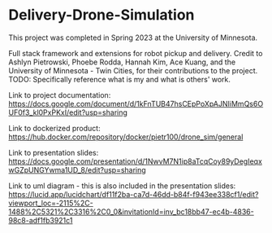# Delivery-Drone-Simulation

This project was completed in Spring 2023 at the University of Minnesota.

Full stack framework and extensions for robot pickup and delivery. Credit to Ashlyn Pietrowski, Phoebe Rodda, Hannah Kim, Ace Kuang, and the University of Minnesota - Twin Cities, for their contributions to the project. 
TODO: Specifically reference what is my and what is others' work.

Link to project documentation: https://docs.google.com/document/d/1kFnTUB47hsCEpPoXpAJNIiMmQs6OUF0f3_kl0PxPKxI/edit?usp=sharing

Link to dockerized product: 
https://hub.docker.com/repository/docker/pietr100/drone_sim/general

Link to presentation slides: https://docs.google.com/presentation/d/1NwvM7N1ip8aTcqCoy89yDegIeqxwGZpUNGYwma1UD_8/edit?usp=sharing

Link to uml diagram - this is also included in the presentation slides:
https://lucid.app/lucidchart/df11f2ba-ca7d-46dd-b84f-f943ee338cf1/edit?viewport_loc=-2115%2C-1488%2C5321%2C3316%2C0_0&invitationId=inv_bc18bb47-ec4b-4836-98c8-adf1fb3921c1
